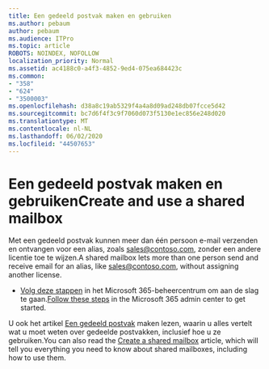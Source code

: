 ```yaml
---
title: Een gedeeld postvak maken en gebruiken
ms.author: pebaum
author: pebaum
ms.audience: ITPro
ms.topic: article
ROBOTS: NOINDEX, NOFOLLOW
localization_priority: Normal
ms.assetid: ac4188c0-a4f3-4852-9ed4-075ea684423c
ms.common:
- "358"
- "624"
- "3500003"
ms.openlocfilehash: d38a8c19ab5329f4a4a8d09ad248db07fcce5d42
ms.sourcegitcommit: bc7d6f4f3c9f7060d073f5130e1ec856e248d020
ms.translationtype: MT
ms.contentlocale: nl-NL
ms.lasthandoff: 06/02/2020
ms.locfileid: "44507653"
---
```

# <a name="create-and-use-a-shared-mailbox"></a><span data-ttu-id="246c8-102">Een gedeeld postvak maken en gebruiken</span><span class="sxs-lookup"><span data-stu-id="246c8-102">Create and use a shared mailbox</span></span>

<span data-ttu-id="246c8-103">Met een gedeeld postvak kunnen meer dan één persoon e-mail verzenden en ontvangen voor een alias, zoals sales@contoso.com, zonder een andere licentie toe te wijzen.</span><span class="sxs-lookup"><span data-stu-id="246c8-103">A shared mailbox lets more than one person send and receive email for an alias, like sales@contoso.com, without assigning another license.</span></span>
  
- <span data-ttu-id="246c8-104">[Volg deze stappen](https://portal.office.com/AdminPortal/Home#/AssistedGuide/addemailoptions) in het Microsoft 365-beheercentrum om aan de slag te gaan.</span><span class="sxs-lookup"><span data-stu-id="246c8-104">[Follow these steps](https://portal.office.com/AdminPortal/Home#/AssistedGuide/addemailoptions) in the Microsoft 365 admin center to get started.</span></span> 

<span data-ttu-id="246c8-105">U ook het artikel [Een gedeeld postvak](https://docs.microsoft.com/microsoft-365/admin/email/create-a-shared-mailbox) maken lezen, waarin u alles vertelt wat u moet weten over gedeelde postvakken, inclusief hoe u ze gebruiken.</span><span class="sxs-lookup"><span data-stu-id="246c8-105">You can also read the [Create a shared mailbox](https://docs.microsoft.com/microsoft-365/admin/email/create-a-shared-mailbox) article, which will tell you everything you need to know about shared mailboxes, including how to use them.</span></span>
  